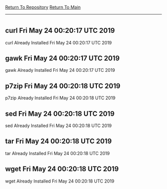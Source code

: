 [Return To Repository](https://github.com/deathbybandaid/piholeparser/)
[Return To Main](https://github.com/deathbybandaid/piholeparser/blob/master/RecentRunLogs/Mainlog.md)
____________________________________
# 
## curl Fri May 24 00:20:17 UTC 2019
curl Already Installed Fri May 24 00:20:17 UTC 2019
## gawk Fri May 24 00:20:17 UTC 2019
gawk Already Installed Fri May 24 00:20:17 UTC 2019
## p7zip Fri May 24 00:20:18 UTC 2019
p7zip Already Installed Fri May 24 00:20:18 UTC 2019
## sed Fri May 24 00:20:18 UTC 2019
sed Already Installed Fri May 24 00:20:18 UTC 2019
## tar Fri May 24 00:20:18 UTC 2019
tar Already Installed Fri May 24 00:20:18 UTC 2019
## wget Fri May 24 00:20:18 UTC 2019
wget Already Installed Fri May 24 00:20:18 UTC 2019
